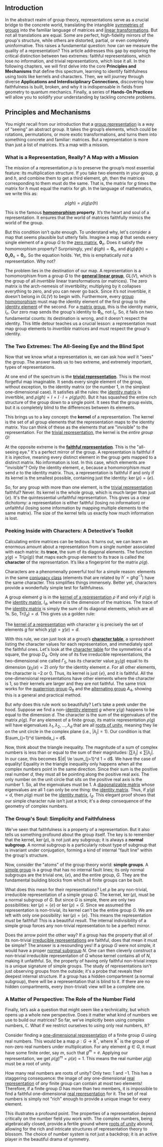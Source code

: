 ## Introduction
In the abstract realm of group theory, representations serve as a crucial bridge to the concrete world, translating the intangible [symmetries of groups](@article_id:136213) into the familiar language of matrices and [linear transformations](@article_id:148639). But not all translations are equal. Some are perfect, high-fidelity mirrors of the group's structure, while others are distorted, partial, or even completely uninformative. This raises a fundamental question: how can we measure the quality of a representation? This article addresses this gap by exploring the critical distinction between two extremes: faithful representations, which lose no information, and trivial representations, which lose it all. In the following chapters, we will first delve into the core **Principles and Mechanisms** that define this spectrum, learning to identify faithfulness using tools like kernels and characters. Then, we will journey through diverse **Applications and Interdisciplinary Connections**, discovering how faithfulness is built, broken, and why it is indispensable in fields from geometry to quantum mechanics. Finally, a series of **Hands-On Practices** will allow you to solidify your understanding by tackling concrete problems.

## Principles and Mechanisms

You might recall from our introduction that a [group representation](@article_id:146594) is a way of “seeing” an abstract group. It takes the group’s elements, which could be rotations, permutations, or more exotic transformations, and turns them into something concrete and familiar: matrices. But a representation is more than just a list of matrices. It’s a map with a mission.

### What is a Representation, Really? A Map with a Mission

The mission of a representation $\rho$ is to preserve the group’s most essential feature: its multiplication structure. If you take two elements in your group, $g$ and $h$, and combine them to get a third element, $gh$, then the matrices corresponding to them must do the same. That is, the matrix for $g$ times the matrix for $h$ must equal the matrix for $gh$. In the language of mathematics, we write this as:

$$\rho(gh) = \rho(g)\rho(h)$$

This is the famous **[homomorphism](@article_id:146453) property**. It’s the heart and soul of a representation. It ensures that the world of matrices faithfully mimics the world of the group.

But this condition isn’t quite enough. To understand why, let's consider a map that seems plausible but utterly fails. Imagine a map $\phi$ that sends every single element of a group $G$ to the [zero matrix](@article_id:155342), $\mathbf{0}_n$. Does it satisfy the homomorphism property? Surprisingly, yes! $\phi(gh) = \mathbf{0}_n$, and $\phi(g)\phi(h) = \mathbf{0}_n \mathbf{0}_n = \mathbf{0}_n$. So the equation holds. Yet, this is emphatically *not* a representation. Why not?

The problem lies in the destination of our map. A representation is a homomorphism from a group $G$ to the **[general linear group](@article_id:140781)**, $GL(V)$, which is the group of all *invertible* linear transformations (or matrices). The zero matrix is the arch-nemesis of invertibility; multiplying by it collapses everything to zero, and you can never go back. Since it’s not invertible, it doesn't belong in $GL(V)$ to begin with. Furthermore, every [group homomorphism](@article_id:140109) must map the identity element of the first group to the [identity element](@article_id:138827) of the second. For a [matrix group](@article_id:155708), this is the identity matrix, $I_n$. Our zero map sends the group's identity to $\mathbf{0}_n$, not $I_n$. So, it fails on two fundamental counts: its destination is wrong, and it doesn't respect the identity. This little detour teaches us a crucial lesson: a representation must map group elements to *invertible* matrices and must respect the group's identity.

### The Two Extremes: The All-Seeing Eye and the Blind Spot

Now that we know what a representation is, we can ask how *well* it "sees" the group. The answer leads us to two extreme, and extremely important, types of representations.

At one end of the spectrum is the **[trivial representation](@article_id:140863)**. This is the most forgetful map imaginable. It sends every single element of the group, without exception, to the identity matrix (or the number $1$, in the simplest one-dimensional case). It satisfies all the rules: the [identity matrix](@article_id:156230) is invertible, and $\rho(gh)=I = I \cdot I = \rho(g)\rho(h)$. But it has squashed the entire rich structure of the group down to a single point. It sees that the group exists, but it is completely blind to the differences between its elements.

This brings us to a key concept: the **kernel** of a representation. The kernel is the set of all group elements that the representation maps to the identity matrix. You can think of these as the elements that are "invisible" to the representation. For the [trivial representation](@article_id:140863), the kernel is the *entire group* $G$!

At the opposite extreme is the **[faithful representation](@article_id:144083)**. This is the "all-seeing eye." It's a perfect mirror of the group. A representation is faithful if it is injective, meaning every distinct element in the group gets mapped to a distinct matrix. No information is lost. In this case, which elements are "invisible"? Only the identity element, $e$, because a homomorphism *must* send $e$ to the identity matrix. Thus, a representation is faithful if and only if its kernel is the smallest possible, containing just the identity: $\ker(\rho) = \{e\}$.

So, for any group with more than one element, is the [trivial representation](@article_id:140863) faithful? Never. Its kernel is the whole group, which is much larger than just $\{e\}$. It's the quintessential unfaithful representation. This gives us a clear dichotomy: a representation is either faithful (losing no information) or unfaithful (losing some information by mapping multiple elements to the same matrix). The size of the kernel tells us exactly how much information is lost.

### Peeking Inside with Characters: A Detective's Toolkit

Calculating entire matrices can be tedious. It turns out, we can learn an enormous amount about a representation from a single number associated with each matrix: its **trace**, the sum of its diagonal elements. The function $\chi(g) = \text{Tr}(\rho(g))$ that maps each group element to its trace is called the **character** of the representation. It’s like a fingerprint for the matrix $\rho(g)$.

Characters are a phenomenally powerful tool for a simple reason: elements in the same [conjugacy class](@article_id:137776) (elements that are related by $h' = g h g^{-1}$) have the same character. This simplifies things immensely. Better yet, characters provide a wonderfully simple test for faithfulness.

A group element $g$ is in the [kernel of a representation](@article_id:201696) $\rho$ if and only if $\rho(g)$ is the [identity matrix](@article_id:156230), $I_d$, where $d$ is the dimension of the matrices. The trace of the [identity matrix](@article_id:156230) is simply the sum of its diagonal elements, which are all 1s. So, $\text{Tr}(I_d) = d$. This gives us a golden rule:

The [kernel of a representation](@article_id:201696) with character $\chi$ is precisely the set of elements $g$ for which $\chi(g) = \chi(e) = d$.

With this rule, we can just look at a group’s **[character table](@article_id:144693)**, a spreadsheet listing the character values for each representation, and immediately spot the faithful ones. Let's look at the [character table](@article_id:144693) for the symmetries of a square, the group $D_4$. Only one of its five irreducible representations, the two-dimensional one called $\Gamma_5$, has its character value $\chi_5(g)$ equal to its dimension ($\chi_5(e)=2$) *only* for the identity element $e$. For all other elements, the character is $-2$ or $0$. Thus, its kernel is just $\{e\}$, and it is faithful. All the one-dimensional representations have other elements where the character is 1, so their kernels are larger and they are not faithful. The same trick works for the [quaternion group](@article_id:147227) $Q_8$ and the [alternating group](@article_id:140005) $A_4$, showing this is a general and practical method.

But *why* does this rule work so beautifully? Let’s take a peek under the hood. Suppose we find a non-[identity element](@article_id:138827) $g$ where $\chi(g)$ happens to be equal to the dimension $d$. The character is the sum of the eigenvalues of the matrix $\rho(g)$. For any element of a finite group, its matrix representation $\rho(g)$ will have eigenvalues $\lambda_1, \lambda_2, \dots, \lambda_d$ that are all [roots of unity](@article_id:142103), meaning they lie on the unit circle in the complex plane (i.e., $|\lambda_j| = 1$). Our condition is that $\sum_{j=1}^d \lambda_j = d$.

Now, think about the triangle inequality. The magnitude of a sum of complex numbers is less than or equal to the sum of their magnitudes: $|\sum \lambda_j| \le \sum |\lambda_j|$. In our case, this becomes $|d| \le \sum_{j=1}^d 1 = d$. We have the case of equality! Equality in the triangle inequality only happens when all the complex numbers point in the same direction. Since their sum is the positive real number $d$, they must all be pointing along the positive real axis. The only number on the unit circle that sits on the positive real axis is the number 1. So, all the eigenvalues must be 1. A [diagonalizable matrix](@article_id:149606) whose eigenvalues are all 1 can only be one thing: the [identity matrix](@article_id:156230). Thus, if $\chi(g)=d$, then $\rho(g)$ must be the [identity matrix](@article_id:156230), $I_d$. This elegant proof shows that our simple character rule isn't just a trick; it's a deep consequence of the geometry of complex numbers.

### The Group's Soul: Simplicity and Faithfulness

We've seen that faithfulness is a property of a representation. But it also tells us something profound about the group itself. The key is to remember that the kernel, $\ker(\rho)$, is not just any subgroup; it is always a **normal subgroup**. A normal subgroup is a particularly robust type of subgroup that is invariant under conjugation, forming a kind of internal "fault line" within the group's structure.

Now, consider the "atoms" of the group theory world: **simple groups**. A [simple group](@article_id:147120) is a group that has no internal fault lines; its only normal subgroups are the trivial one, $\{e\}$, and the entire group, $G$. They are the fundamental building blocks from which all finite groups can be built.

What does this mean for their representations? Let $\rho$ be any non-trivial, irreducible representation of a simple group $G$. The kernel, $\ker(\rho)$, must be a normal subgroup of $G$. But since $G$ is simple, there are only two possibilities: $\ker(\rho) = \{e\}$ or $\ker(\rho) = G$. Since we assumed the representation is non-trivial, its kernel can't be the entire group $G$. We are left with only one possibility: $\ker(\rho) = \{e\}$. This means the representation *must* be faithful! This is a beautiful result. The internal indivisibility of a simple group forces any non-trivial representation to be a perfect mirror.

Does the arrow point the other way? If a group has the property that all of its non-trivial [irreducible representations](@article_id:137690) are faithful, does that mean it must be simple? The answer is a resounding yes! If a group $G$ were not simple, it would have a proper [normal subgroup](@article_id:143944) $N$. One can then cleverly construct a non-trivial irreducible representation of $G$ whose kernel contains all of $N$, making it unfaithful. So, the property of having only faithful non-trivial irreps is a unique signature of simple groups. The study of representations isn't just observing groups from the outside; it's a probe that reveals their deepest internal structure. If a group has a hidden compartment (a normal subgroup), there will be a representation that is blind to it. If there are no hidden compartments, every (non-trivial) view will be a complete one.

### A Matter of Perspective: The Role of the Number Field

Finally, let’s ask a question that might seem like a technicality, but which opens up a whole new perspective. Does it matter what kind of numbers we use to build our matrices? So far, we’ve implicitly been using complex numbers, $\mathbb{C}$. What if we restrict ourselves to using only real numbers, $\mathbb{R}$?

Consider finding a [one-dimensional representation](@article_id:136015) of a finite group $G$ using real numbers. This would be a map $\rho: G \to \mathbb{R}^*$, where $\mathbb{R}^*$ is the group of non-zero real numbers under multiplication. For any element $g \in G$, it must have some finite order, say $m$, such that $g^m = e$. Applying our representation, we get $\rho(g)^m = \rho(e) = 1$. This means the real number $\rho(g)$ must be a root of unity.

How many real numbers are roots of unity? Only two: $1$ and $-1$. This has a staggering consequence: the image of *any* one-dimensional [real representation](@article_id:185516) of *any* finite group can contain at most two elements! Therefore, if a finite group $G$ has more than two members, it is impossible to find a faithful one-dimensional [real representation](@article_id:185516) for it. The set of real numbers is simply not "rich" enough to provide a unique image for every element.

This illustrates a profound point. The properties of a representation depend critically on the number field you work with. The complex numbers, being algebraically closed, provide a fertile ground where [roots of unity](@article_id:142103) abound, allowing for the rich and intricate structures of representation theory to blossom. The choice of number system is not just a backdrop; it is an active player in the beautiful drama of symmetry.